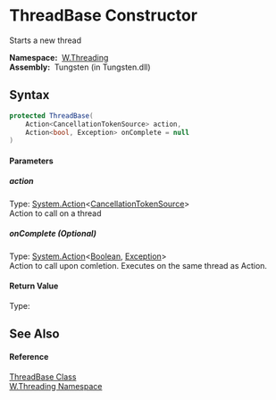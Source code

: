 ThreadBase Constructor
======================
  Starts a new thread

  **Namespace:**  [W.Threading][1]  
  **Assembly:**  Tungsten (in Tungsten.dll)

Syntax
------

```csharp
protected ThreadBase(
	Action<CancellationTokenSource> action,
	Action<bool, Exception> onComplete = null
)
```

#### Parameters

##### *action*
Type: [System.Action][2]&lt;[CancellationTokenSource][3]>  
Action to call on a thread

##### *onComplete* (Optional)
Type: [System.Action][4]&lt;[Boolean][5], [Exception][6]>  
Action to call upon comletion. Executes on the same thread as Action.

#### Return Value
Type:   


See Also
--------

#### Reference
[ThreadBase Class][7]  
[W.Threading Namespace][1]  

[1]: ../README.md
[2]: http://msdn.microsoft.com/en-us/library/018hxwa8
[3]: http://msdn.microsoft.com/en-us/library/dd321629
[4]: http://msdn.microsoft.com/en-us/library/bb549311
[5]: http://msdn.microsoft.com/en-us/library/a28wyd50
[6]: http://msdn.microsoft.com/en-us/library/c18k6c59
[7]: README.md
[8]: ../../_icons/Help.png